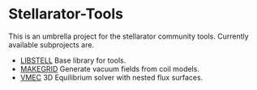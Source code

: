 # Stellarator-Tools
This is an umbrella project for the stellarator community tools. Currently available 
subprojects are.

* [LIBSTELL](https://github.com/ORNL-Fusion/LIBSTELL) Base library for tools.
* [MAKEGRID](https://github.com/ORNL-Fusion/MAKEGRID) Generate vacuum fields from coil models. 
* [VMEC](https://github.com/ORNL-Fusion/PARVMEC) 3D Equilibrium solver with nested flux surfaces. 
